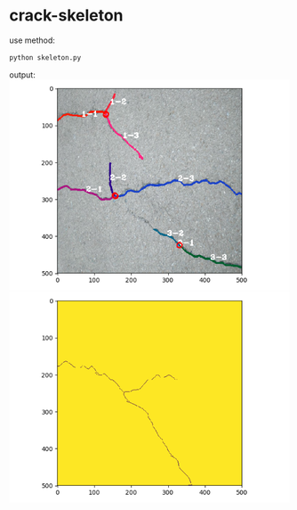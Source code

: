 
# crack-skeleton

use method:
```bash
python skeleton.py
```

output:
![](figures/myplot.png)
![](figures/myplot2.png)